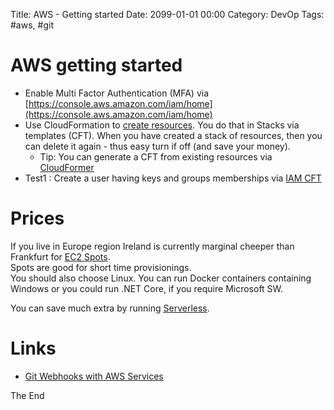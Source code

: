 Title: AWS - Getting started
Date: 2099-01-01 00:00
Category: DevOp
Tags: #aws, #git

# AWS getting started

* Enable Multi Factor Authentication (MFA) via [https://console.aws.amazon.com/iam/home](https://console.aws.amazon.com/iam/home)
* Use CloudFormation to [create resources](https://github.com/rasor/awesome-tables/blob/master/awesome-aws-cloudformation.md). You do that in Stacks via templates (CFT). When you have created a stack of resources, then you can delete it again - thus easy turn if off (and save your money).
  * Tip: You can generate a CFT from existing resources via [CloudFormer](https://docs.aws.amazon.com/AWSCloudFormation/latest/UserGuide/cfn-using-cloudformer.html)
* Test1 : Create a user having keys and groups memberships via [IAM CFT](https://us-west-2.console.aws.amazon.com/cloudformation/designer/home?templateURL=https://s3-us-west-2.amazonaws.com/cloudformation-templates-us-west-2/IAM_Users_Groups_and_Policies.template&region=us-west-2)

# Prices

If you live in Europe region Ireland is currently marginal cheeper than Frankfurt for [EC2 Spots](https://aws.amazon.com/ec2/spot/pricing/).  
Spots are good for short time provisionings.  
You should also choose Linux. You can run Docker containers containing Windows or you could run .NET Core, if you require Microsoft SW.  

You can save much extra by running [Serverless](https://martinfowler.com/articles/serverless.html).  

# Links

* [Git Webhooks with AWS Services](https://aws.amazon.com/quickstart/architecture/git-to-s3-using-webhooks/)

The End
